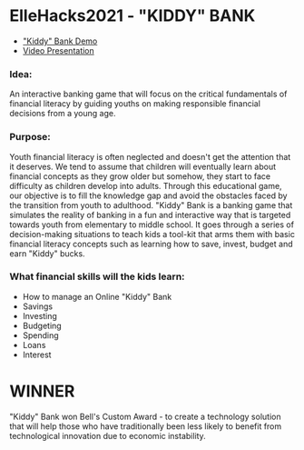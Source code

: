 # ElleHacks2021 - "KIDDY" BANK

<ul>
  <li>
    <a href="https://ckathroju.github.io/KiddyBank_ElleHacks2021/" rel="nofollow">"Kiddy" Bank Demo</a>
  </li>
  <li>
    <a href="https://youtu.be/ugB2CgJJaME" rel="nofollow">Video Presentation</a>
  </li>
</ul>

### Idea:

An interactive banking game that will focus on the critical fundamentals of financial literacy by guiding youths on making responsible financial decisions from a young age.

### Purpose:

Youth financial literacy is often neglected and doesn't get the attention that it deserves. We tend to assume that children will eventually learn about financial concepts as they grow older but somehow, they start to face difficulty as children develop into adults. Through this educational game, our objective is to fill the knowledge gap and avoid the obstacles faced by the transition from youth to adulthood. "Kiddy" Bank is a banking game that simulates the reality of banking in a fun and interactive way that is targeted towards youth from elementary to middle school. It goes through a series of decision-making situations to teach kids a tool-kit that arms them with basic financial literacy concepts such as learning how to save, invest, budget and earn "Kiddy" bucks.

### What financial skills will the kids learn: 

- How to manage an Online "Kiddy" Bank
- Savings
- Investing
- Budgeting
- Spending
- Loans
- Interest

# WINNER

"Kiddy" Bank won Bell's Custom Award - to create a technology solution that will help those who have traditionally been less likely to benefit from technological innovation due to economic instability.

<img src="https://ckathroju.github.io/KiddyBank_ElleHacks2021/img/ElleHacks2021 Winners.png" alt="" style="max-width:100%;">
